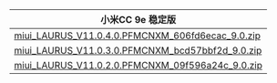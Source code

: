 | 小米CC 9e  稳定版    |
| ---- |
| [miui_LAURUS_V11.0.4.0.PFMCNXM_606fd6ecac_9.0.zip](https://hugeota.d.miui.com/V11.0.4.0.PFMCNXM/miui_LAURUS_V11.0.4.0.PFMCNXM_606fd6ecac_9.0.zip)    |
| [miui_LAURUS_V11.0.3.0.PFMCNXM_bcd57bbf2d_9.0.zip](https://hugeota.d.miui.com/V11.0.3.0.PFMCNXM/miui_LAURUS_V11.0.3.0.PFMCNXM_bcd57bbf2d_9.0.zip)    |
| [miui_LAURUS_V11.0.2.0.PFMCNXM_09f596a24c_9.0.zip](https://hugeota.d.miui.com/V11.0.2.0.PFMCNXM/miui_LAURUS_V11.0.2.0.PFMCNXM_09f596a24c_9.0.zip)    |
